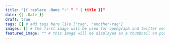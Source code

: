 ```yaml
---
title: "{{ replace .Name "-" " " | title }}"
date: {{ .Date }}
draft: true
tags: [] # add tags here like ["tag", "another-tag"]
images: [] # the first image will be used for opengraph and twitter meta tags
featured_image: "" # this image will be displayed as a thumbnail on post list and as a cover on post page
---
```

